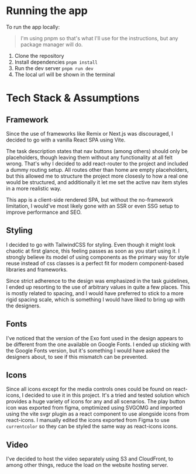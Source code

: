 # Running the app

To run the app locally:

> I'm using pnpm so that's what I'll use for the instructions, but any package manager will do.

1. Clone the repository
2. Install dependencies `pnpm install`
3. Run the dev server `pnpm run dev`
4. The local url will be shown in the terminal

# Tech Stack & Assumptions

## Framework

Since the use of frameworks like Remix or Next.js was discouraged, I decided to go with a vanilla React SPA using Vite.

The task description states that nav buttons (among others) should only be placeholders, though leaving them without any functionality at all felt wrong. That's why I decided to add react-router to the project and included a dummy routing setup. All routes other than home are empty placeholders, but this allowed me to structure the project more closesly to how a real one would be structured, and additionally it let me set the active nav item styles in a more realistic way.

This app is a client-side rendered SPA, but without the no-framework limitation, I would've most likely gone with an SSR or even SSG setup to improve performance and SEO.

## Styling

I decided to go with TailwindCSS for styling. Even though it might look chaotic at first glance, this feeling passes as soon as you start using it. I strongly believe its model of using components as the primary way for style reuse instead of css classes is a perfect fit for modern component-based libraries and frameworks.

Since strict adherence to the design was emphasized in the task guidelines, I ended up resorting to the use of arbitrary values in quite a few places. This is mostly related to spacing, and I would have preferred to stick to a more rigid spacing scale, which is something I would have liked to bring up with the designers.

## Fonts

I've noticed that the version of the Exo font used in the design appears to be different from the one available on Google Fonts. I ended up sticking with the Google Fonts version, but it's something I would have asked the designers about, to see if this mismatch can be prevented.

## Icons

Since all icons except for the media controls ones could be found on react-icons, I decided to use it in this project. It's a tried and tested solution which provides a huge variety of icons for any and all scenarios. The play button icon was exported from figma, omptimized using SVGOMG and imported using the vite svgr plugin as a react component to use alongside icons from react-icons. I manually edited the icons exported from Figma to use `currentcolor` so they can be styled the same way as react-icons icons.

## Video

I've decided to host the video separately using S3 and CloudFront, to among other things, reduce the load on the website hosting server.
